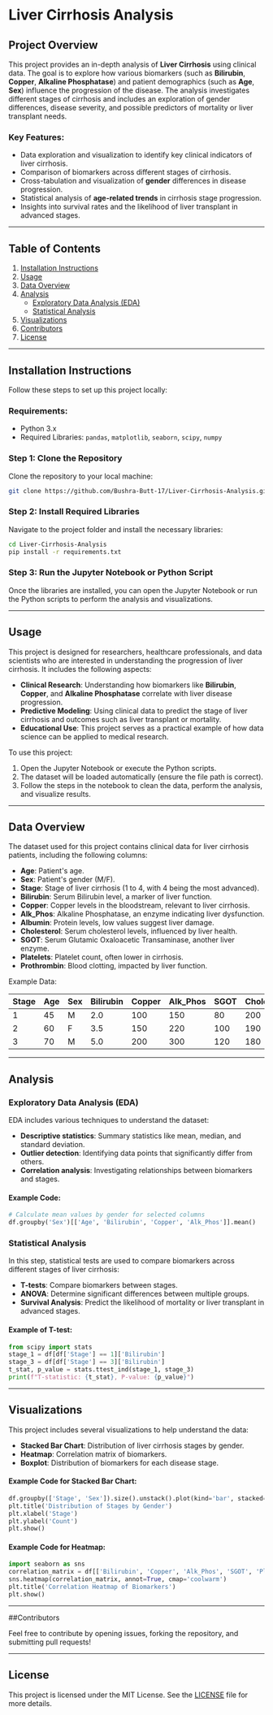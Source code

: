

# Liver Cirrhosis Analysis

## Project Overview

This project provides an in-depth analysis of **Liver Cirrhosis** using clinical data. The goal is to explore how various biomarkers (such as **Bilirubin**, **Copper**, **Alkaline Phosphatase**) and patient demographics (such as **Age**, **Sex**) influence the progression of the disease. The analysis investigates different stages of cirrhosis and includes an exploration of gender differences, disease severity, and possible predictors of mortality or liver transplant needs.

### Key Features:
- Data exploration and visualization to identify key clinical indicators of liver cirrhosis.
- Comparison of biomarkers across different stages of cirrhosis.
- Cross-tabulation and visualization of **gender** differences in disease progression.
- Statistical analysis of **age-related trends** in cirrhosis stage progression.
- Insights into survival rates and the likelihood of liver transplant in advanced stages.

---

## Table of Contents

1. [Installation Instructions](#installation-instructions)
2. [Usage](#usage)
3. [Data Overview](#data-overview)
4. [Analysis](#analysis)
   - [Exploratory Data Analysis (EDA)](#exploratory-data-analysis-eda)
   - [Statistical Analysis](#statistical-analysis)
5. [Visualizations](#visualizations)
6. [Contributors](#contributors)
7. [License](#license)

---

## Installation Instructions

Follow these steps to set up this project locally:

### Requirements:
- Python 3.x
- Required Libraries: `pandas`, `matplotlib`, `seaborn`, `scipy`, `numpy`

### Step 1: Clone the Repository
Clone the repository to your local machine:

```bash
git clone https://github.com/Bushra-Butt-17/Liver-Cirrhosis-Analysis.git
```

### Step 2: Install Required Libraries
Navigate to the project folder and install the necessary libraries:

```bash
cd Liver-Cirrhosis-Analysis
pip install -r requirements.txt
```

### Step 3: Run the Jupyter Notebook or Python Script
Once the libraries are installed, you can open the Jupyter Notebook or run the Python scripts to perform the analysis and visualizations.

---

## Usage

This project is designed for researchers, healthcare professionals, and data scientists who are interested in understanding the progression of liver cirrhosis. It includes the following aspects:

- **Clinical Research**: Understanding how biomarkers like **Bilirubin**, **Copper**, and **Alkaline Phosphatase** correlate with liver disease progression.
- **Predictive Modeling**: Using clinical data to predict the stage of liver cirrhosis and outcomes such as liver transplant or mortality.
- **Educational Use**: This project serves as a practical example of how data science can be applied to medical research.

To use this project:

1. Open the Jupyter Notebook or execute the Python scripts.
2. The dataset will be loaded automatically (ensure the file path is correct).
3. Follow the steps in the notebook to clean the data, perform the analysis, and visualize results.

---

## Data Overview

The dataset used for this project contains clinical data for liver cirrhosis patients, including the following columns:

- **Age**: Patient's age.
- **Sex**: Patient's gender (M/F).
- **Stage**: Stage of liver cirrhosis (1 to 4, with 4 being the most advanced).
- **Bilirubin**: Serum Bilirubin level, a marker of liver function.
- **Copper**: Copper levels in the bloodstream, relevant to liver cirrhosis.
- **Alk_Phos**: Alkaline Phosphatase, an enzyme indicating liver dysfunction.
- **Albumin**: Protein levels, low values suggest liver damage.
- **Cholesterol**: Serum cholesterol levels, influenced by liver health.
- **SGOT**: Serum Glutamic Oxaloacetic Transaminase, another liver enzyme.
- **Platelets**: Platelet count, often lower in cirrhosis.
- **Prothrombin**: Blood clotting, impacted by liver function.

Example Data:

| Stage | Age | Sex | Bilirubin | Copper | Alk_Phos | SGOT | Cholesterol | Albumin | Platelets | Prothrombin |
|-------|-----|-----|-----------|--------|----------|------|-------------|---------|-----------|-------------|
| 1     | 45  | M   | 2.0       | 100    | 150      | 80   | 200         | 3.5     | 300,000   | 11.2        |
| 2     | 60  | F   | 3.5       | 150    | 220      | 100  | 190         | 3.2     | 280,000   | 10.8        |
| 3     | 70  | M   | 5.0       | 200    | 300      | 120  | 180         | 2.9     | 250,000   | 10.5        |

---

## Analysis

### Exploratory Data Analysis (EDA)

EDA includes various techniques to understand the dataset:

- **Descriptive statistics**: Summary statistics like mean, median, and standard deviation.
- **Outlier detection**: Identifying data points that significantly differ from others.
- **Correlation analysis**: Investigating relationships between biomarkers and stages.

#### Example Code:
```python
# Calculate mean values by gender for selected columns
df.groupby('Sex')[['Age', 'Bilirubin', 'Copper', 'Alk_Phos']].mean()
```

### Statistical Analysis

In this step, statistical tests are used to compare biomarkers across different stages of liver cirrhosis:

- **T-tests**: Compare biomarkers between stages.
- **ANOVA**: Determine significant differences between multiple groups.
- **Survival Analysis**: Predict the likelihood of mortality or liver transplant in advanced stages.

#### Example of T-test:
```python
from scipy import stats
stage_1 = df[df['Stage'] == 1]['Bilirubin']
stage_3 = df[df['Stage'] == 3]['Bilirubin']
t_stat, p_value = stats.ttest_ind(stage_1, stage_3)
print(f"T-statistic: {t_stat}, P-value: {p_value}")
```

---

## Visualizations

This project includes several visualizations to help understand the data:

- **Stacked Bar Chart**: Distribution of liver cirrhosis stages by gender.
- **Heatmap**: Correlation matrix of biomarkers.
- **Boxplot**: Distribution of biomarkers for each disease stage.

#### Example Code for Stacked Bar Chart:
```python
df.groupby(['Stage', 'Sex']).size().unstack().plot(kind='bar', stacked=True)
plt.title('Distribution of Stages by Gender')
plt.xlabel('Stage')
plt.ylabel('Count')
plt.show()
```

#### Example Code for Heatmap:
```python
import seaborn as sns
correlation_matrix = df[['Bilirubin', 'Copper', 'Alk_Phos', 'SGOT', 'Platelets']].corr()
sns.heatmap(correlation_matrix, annot=True, cmap='coolwarm')
plt.title('Correlation Heatmap of Biomarkers')
plt.show()
```

---
##Contributors

Feel free to contribute by opening issues, forking the repository, and submitting pull requests!

---

## License

This project is licensed under the MIT License. See the [LICENSE](LICENSE) file for more details.
```


